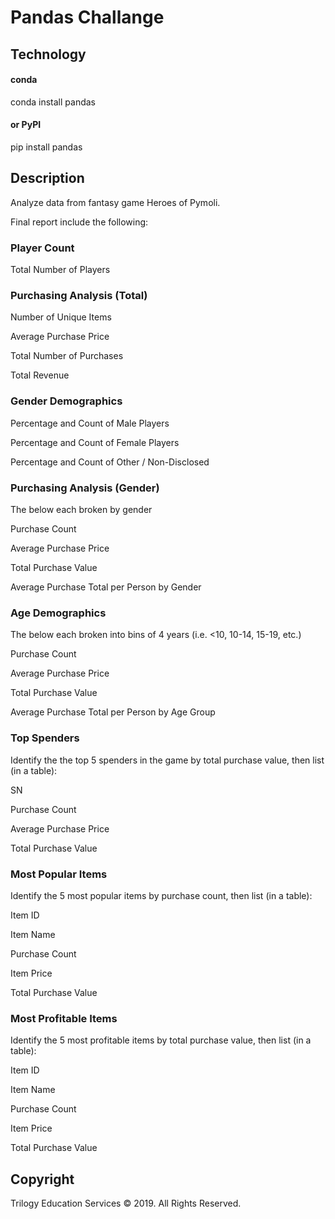 # Pandas Challange

## Technology

#### conda
conda install pandas
#### or PyPI
pip install pandas

## Description

Analyze data from  fantasy game Heroes of Pymoli.


Final report  include the following:

### Player Count

Total Number of Players


### Purchasing Analysis (Total)

Number of Unique Items

Average Purchase Price

Total Number of Purchases

Total Revenue


### Gender Demographics

Percentage and Count of Male Players

Percentage and Count of Female Players

Percentage and Count of Other / Non-Disclosed


### Purchasing Analysis (Gender)

The below each broken by gender

Purchase Count

Average Purchase Price

Total Purchase Value

Average Purchase Total per Person by Gender




### Age Demographics

The below each broken into bins of 4 years (i.e. <10, 10-14, 15-19, etc.)

Purchase Count

Average Purchase Price

Total Purchase Value

Average Purchase Total per Person by Age Group




### Top Spenders

Identify the the top 5 spenders in the game by total purchase value, then list (in a table):

SN

Purchase Count

Average Purchase Price

Total Purchase Value




### Most Popular Items

Identify the 5 most popular items by purchase count, then list (in a table):

Item ID

Item Name

Purchase Count

Item Price

Total Purchase Value




### Most Profitable Items

Identify the 5 most profitable items by total purchase value, then list (in a table):

Item ID

Item Name

Purchase Count

Item Price

Total Purchase Value


## Copyright
Trilogy Education Services © 2019. All Rights Reserved.
